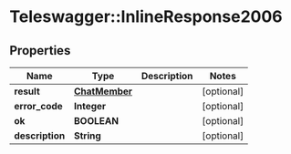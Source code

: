 # Teleswagger::InlineResponse2006

## Properties
Name | Type | Description | Notes
------------ | ------------- | ------------- | -------------
**result** | [**ChatMember**](ChatMember.md) |  | [optional] 
**error_code** | **Integer** |  | [optional] 
**ok** | **BOOLEAN** |  | [optional] 
**description** | **String** |  | [optional] 


